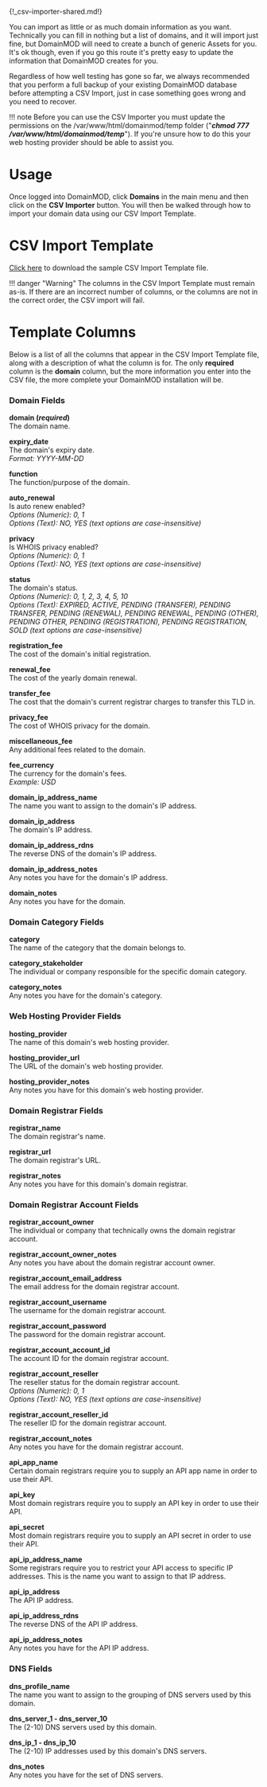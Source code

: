 {!_csv-importer-shared.md!}

You can import as little or as much domain information as you want. Technically you can fill in nothing but a list of domains, and it will import just fine, but DomainMOD will need to create a bunch of generic Assets for you. It's ok though, even if you go this route it's pretty easy to update the information that DomainMOD creates for you.

Regardless of how well testing has gone so far, we always recommended that you perform a full backup of your existing DomainMOD database before attempting a CSV Import, just in case something goes wrong and you need to recover.

!!! note
    Before you can use the CSV Importer you must update the permissions on the /var/www/html/domainmod/temp folder ("***chmod 777 /var/www/html/domainmod/temp***"). If you're unsure how to do this your web hosting provider should be able to assist you.

# Usage
Once logged into DomainMOD, click **Domains** in the main menu and then click on the **CSV Importer** button. You will then be walked through how to import your domain data using our CSV Import Template.

# CSV Import Template
[Click here](import-template-sample.csv) to download the sample CSV Import Template file.

!!! danger "Warning"
    The columns in the CSV Import Template must remain as-is. If there are an incorrect number of columns, or the columns are not in the correct order, the CSV import will fail.

# Template Columns
Below is a list of all the columns that appear in the CSV Import Template file, along with a description of what the column is for. The only **required** column is the **domain** column, but the more information you enter into the CSV file, the more complete your DomainMOD installation will be.

### Domain Fields
**domain (*required*)**  
The domain name.  

**expiry_date**  
The domain's expiry date.  
*Format: YYYY-MM-DD*

**function**  
The function/purpose of the domain.  

**auto_renewal**  
Is auto renew enabled?  
*Options (Numeric): 0, 1*  
*Options (Text): NO, YES (text options are case-insensitive)*

**privacy**  
Is WHOIS privacy enabled?  
*Options (Numeric): 0, 1*  
*Options (Text): NO, YES (text options are case-insensitive)*

**status**  
The domain's status.  
*Options (Numeric): 0, 1, 2, 3, 4, 5, 10*  
*Options (Text): EXPIRED, ACTIVE, PENDING (TRANSFER), PENDING TRANSFER, PENDING (RENEWAL), PENDING RENEWAL, PENDING (OTHER), PENDING OTHER, PENDING (REGISTRATION),  PENDING REGISTRATION, SOLD  (text options are case-insensitive)*

**registration_fee**  
The cost of the domain's initial registration.  

**renewal_fee**  
The cost of the yearly domain renewal.

**transfer_fee**  
The cost that the domain's current registrar charges to transfer this TLD in.

**privacy_fee**  
The cost of WHOIS privacy for the domain.  

**miscellaneous_fee**  
Any additional fees related to the domain.  

**fee_currency**  
The currency for the domain's fees.  
*Example: USD*

**domain_ip_address_name**  
The name you want to assign to the domain's IP address. 

**domain_ip_address**  
The domain's IP address.

**domain_ip_address_rdns**  
The reverse DNS of the domain's IP address.

**domain_ip_address_notes**  
Any notes you have for the domain's IP address. 

**domain_notes**  
Any notes you have for the domain.

### Domain Category Fields
**category**  
The name of the category that the domain belongs to.

**category_stakeholder**  
The individual or company responsible for the specific domain category.  

**category_notes**  
Any notes you have for the domain's category.  

### Web Hosting Provider Fields
**hosting_provider**  
The name of this domain's web hosting provider.

**hosting_provider_url**  
The URL of the domain's web hosting provider.  

**hosting_provider_notes**  
Any notes you have for this domain's web hosting provider.  

### Domain Registrar Fields
**registrar_name**  
The domain registrar's name.  

**registrar_url**  
The domain registrar's URL.

**registrar_notes**  
Any notes you have for this domain's domain registrar.  

### Domain Registrar Account Fields
**registrar_account_owner**  
The individual or company that technically owns the domain registrar account.   

**registrar_account_owner_notes**  
Any notes you have about the domain registrar account owner.  

**registrar_account_email_address**  
The email address for the domain registrar account.  

**registrar_account_username**  
The username for the domain registrar account.

**registrar_account_password**  
The password for the domain registrar account.  

**registrar_account_account_id**  
The account ID for the domain registrar account.  

**registrar_account_reseller**  
The reseller status for the domain registrar account.    
*Options (Numeric): 0, 1*  
*Options (Text): NO, YES (text options are case-insensitive)*

**registrar_account_reseller_id**  
The reseller ID for the domain registrar account.  

**registrar_account_notes**  
Any notes you have for the domain registrar account.  

**api_app_name**  
Certain domain registrars require you to supply an API app name in order to use their API.

**api_key**  
Most domain registrars require you to supply an API key in order to use their API.

**api_secret**  
Most domain registrars require you to supply an API secret in order to use their API.  

**api_ip_address_name**  
Some registrars require you to restrict your API access to specific IP addresses. This is the name you want to assign to that IP address. 

**api_ip_address**  
The API IP address.

**api_ip_address_rdns**  
The reverse DNS of the API IP address.

**api_ip_address_notes**  
Any notes you have for the API IP address.

### DNS Fields
**dns_profile_name**  
The name you want to assign to the grouping of DNS servers used by this domain.

**dns_server_1 - dns_server_10**  
The (2-10) DNS servers used by this domain.

**dns_ip_1 - dns_ip_10**  
The (2-10) IP addresses used by this domain's DNS servers.  

**dns_notes**  
Any notes you have for the set of DNS servers.